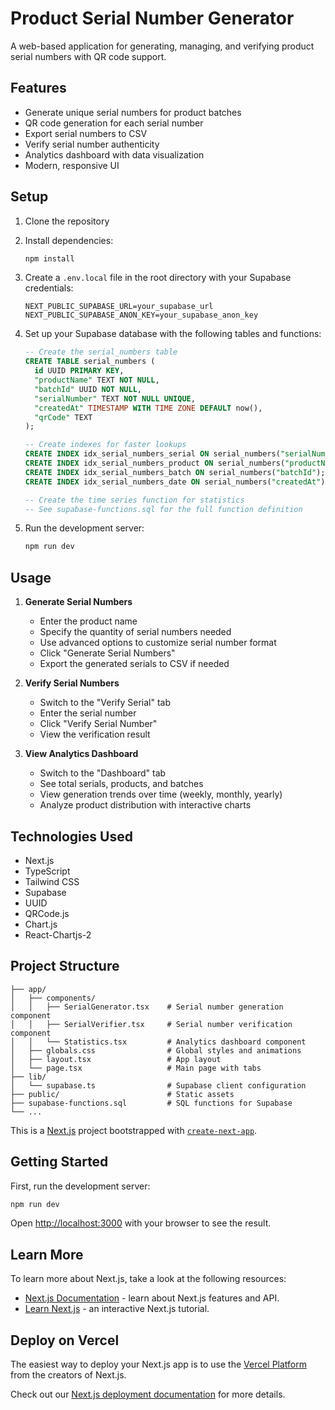 # Product Serial Number Generator

A web-based application for generating, managing, and verifying product serial numbers with QR code support.

## Features

- Generate unique serial numbers for product batches
- QR code generation for each serial number
- Export serial numbers to CSV
- Verify serial number authenticity
- Analytics dashboard with data visualization
- Modern, responsive UI

## Setup

1. Clone the repository
2. Install dependencies:
   ```bash
   npm install
   ```

3. Create a `.env.local` file in the root directory with your Supabase credentials:
   ```
   NEXT_PUBLIC_SUPABASE_URL=your_supabase_url
   NEXT_PUBLIC_SUPABASE_ANON_KEY=your_supabase_anon_key
   ```

4. Set up your Supabase database with the following tables and functions:
   ```sql
   -- Create the serial_numbers table
   CREATE TABLE serial_numbers (
     id UUID PRIMARY KEY,
     "productName" TEXT NOT NULL,
     "batchId" UUID NOT NULL,
     "serialNumber" TEXT NOT NULL UNIQUE,
     "createdAt" TIMESTAMP WITH TIME ZONE DEFAULT now(),
     "qrCode" TEXT
   );

   -- Create indexes for faster lookups
   CREATE INDEX idx_serial_numbers_serial ON serial_numbers("serialNumber");
   CREATE INDEX idx_serial_numbers_product ON serial_numbers("productName");
   CREATE INDEX idx_serial_numbers_batch ON serial_numbers("batchId");
   CREATE INDEX idx_serial_numbers_date ON serial_numbers("createdAt");

   -- Create the time series function for statistics
   -- See supabase-functions.sql for the full function definition
   ```

5. Run the development server:
   ```bash
   npm run dev
   ```

## Usage

1. **Generate Serial Numbers**
   - Enter the product name
   - Specify the quantity of serial numbers needed
   - Use advanced options to customize serial number format
   - Click "Generate Serial Numbers"
   - Export the generated serials to CSV if needed

2. **Verify Serial Numbers**
   - Switch to the "Verify Serial" tab
   - Enter the serial number
   - Click "Verify Serial Number"
   - View the verification result

3. **View Analytics Dashboard**
   - Switch to the "Dashboard" tab
   - See total serials, products, and batches
   - View generation trends over time (weekly, monthly, yearly)
   - Analyze product distribution with interactive charts

## Technologies Used

- Next.js
- TypeScript
- Tailwind CSS
- Supabase
- UUID
- QRCode.js
- Chart.js
- React-Chartjs-2

## Project Structure

```
├── app/
│   ├── components/
│   │   ├── SerialGenerator.tsx    # Serial number generation component
│   │   ├── SerialVerifier.tsx     # Serial number verification component
│   │   └── Statistics.tsx         # Analytics dashboard component
│   ├── globals.css                # Global styles and animations
│   ├── layout.tsx                 # App layout
│   └── page.tsx                   # Main page with tabs
├── lib/
│   └── supabase.ts                # Supabase client configuration
├── public/                        # Static assets
├── supabase-functions.sql         # SQL functions for Supabase
└── ...
```

This is a [Next.js](https://nextjs.org) project bootstrapped with [`create-next-app`](https://nextjs.org/docs/app/api-reference/cli/create-next-app).

## Getting Started

First, run the development server:

```bash
npm run dev
```

Open [http://localhost:3000](http://localhost:3000) with your browser to see the result.

## Learn More

To learn more about Next.js, take a look at the following resources:

- [Next.js Documentation](https://nextjs.org/docs) - learn about Next.js features and API.
- [Learn Next.js](https://nextjs.org/learn) - an interactive Next.js tutorial.

## Deploy on Vercel

The easiest way to deploy your Next.js app is to use the [Vercel Platform](https://vercel.com/new) from the creators of Next.js.

Check out our [Next.js deployment documentation](https://nextjs.org/docs/app/building-your-application/deploying) for more details.
